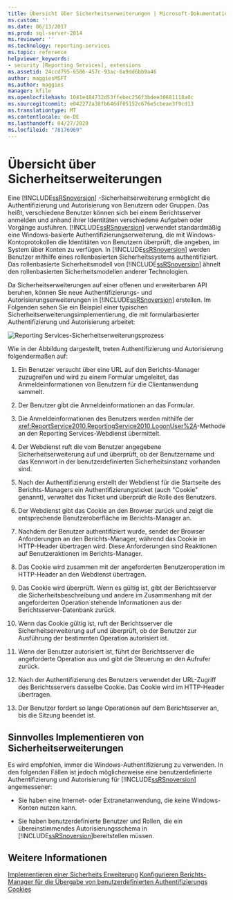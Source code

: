 ```yaml
---
title: Übersicht über Sicherheitserweiterungen | Microsoft-Dokumentation
ms.custom: ''
ms.date: 06/13/2017
ms.prod: sql-server-2014
ms.reviewer: ''
ms.technology: reporting-services
ms.topic: reference
helpviewer_keywords:
- security [Reporting Services], extensions
ms.assetid: 24ccd795-6506-457c-93ac-6a9dd6bb9a46
author: maggiesMSFT
ms.author: maggies
manager: kfile
ms.openlocfilehash: 1041e484732d53ffebec256f3bdee30681118a0c
ms.sourcegitcommit: e042272a38fb646df05152c676e5cbeae3f9cd13
ms.translationtype: MT
ms.contentlocale: de-DE
ms.lasthandoff: 04/27/2020
ms.locfileid: "78176969"
---
```

# <a name="security-extensions-overview"></a>Übersicht über Sicherheitserweiterungen
  Eine [!INCLUDE[ssRSnoversion](../../../includes/ssrsnoversion-md.md)] -Sicherheitserweiterung ermöglicht die Authentifizierung und Autorisierung von Benutzern oder Gruppen. Das heißt, verschiedene Benutzer können sich bei einem Berichtsserver anmelden und anhand ihrer Identitäten verschiedene Aufgaben oder Vorgänge ausführen. [!INCLUDE[ssRSnoversion](../../../includes/ssrsnoversion-md.md)] verwendet standardmäßig eine Windows-basierte Authentifizierungserweiterung, die mit Windows-Kontoprotokollen die Identitäten von Benutzern überprüft, die angeben, im System über Konten zu verfügen. In [!INCLUDE[ssRSnoversion](../../../includes/ssrsnoversion-md.md)] werden Benutzer mithilfe eines rollenbasierten Sicherheitssystems authentifiziert. Das rollenbasierte Sicherheitsmodell von [!INCLUDE[ssRSnoversion](../../../includes/ssrsnoversion-md.md)] ähnelt den rollenbasierten Sicherheitsmodellen anderer Technologien.

 Da Sicherheitserweiterungen auf einer offenen und erweiterbaren API beruhen, können Sie neue Authentifizierungs- und Autorisierungserweiterungen in [!INCLUDE[ssRSnoversion](../../../includes/ssrsnoversion-md.md)] erstellen. Im Folgenden sehen Sie ein Beispiel einer typischen Sicherheitserweiterungsimplementierung, die mit formularbasierter Authentifizierung und Autorisierung arbeitet:

 ![Reporting Services-Sicherheitserweiterungsprozess](../../media/rosettasecurityextensionflow.gif "Reporting Services-Sicherheitserweiterungsprozess")

 Wie in der Abbildung dargestellt, treten Authentifizierung und Autorisierung folgendermaßen auf:

1.  Ein Benutzer versucht über eine URL auf den Berichts-Manager zuzugreifen und wird zu einem Formular umgeleitet, das Anmeldeinformationen von Benutzern für die Clientanwendung sammelt.

2.  Der Benutzer gibt die Anmeldeinformationen an das Formular.

3.  Die Anmeldeinformationen des Benutzers werden mithilfe der <xref:ReportService2010.ReportingService2010.LogonUser%2A>-Methode an den Reporting Services-Webdienst übermittelt.

4.  Der Webdienst ruft die vom Benutzer angegebene Sicherheitserweiterung auf und überprüft, ob der Benutzername und das Kennwort in der benutzerdefinierten Sicherheitsinstanz vorhanden sind.

5.  Nach der Authentifizierung erstellt der Webdienst für die Startseite des Berichts-Managers ein Authentifizierungsticket (auch "Cookie" genannt), verwaltet das Ticket und überprüft die Rolle des Benutzers.

6.  Der Webdienst gibt das Cookie an den Browser zurück und zeigt die entsprechende Benutzeroberfläche im Berichts-Manager an.

7.  Nachdem der Benutzer authentifiziert wurde, sendet der Browser Anforderungen an den Berichts-Manager, während das Cookie im HTTP-Header übertragen wird. Diese Anforderungen sind Reaktionen auf Benutzeraktionen im Berichts-Manager.

8.  Das Cookie wird zusammen mit der angeforderten Benutzeroperation im HTTP-Header an den Webdienst übertragen.

9. Das Cookie wird überprüft. Wenn es gültig ist, gibt der Berichtsserver die Sicherheitsbeschreibung und andere im Zusammenhang mit der angeforderten Operation stehende Informationen aus der Berichtsserver-Datenbank zurück.

10. Wenn das Cookie gültig ist, ruft der Berichtsserver die Sicherheitserweiterung auf und überprüft, ob der Benutzer zur Ausführung der bestimmten Operation autorisiert ist.

11. Wenn der Benutzer autorisiert ist, führt der Berichtsserver die angeforderte Operation aus und gibt die Steuerung an den Aufrufer zurück.

12. Nach der Authentifizierung des Benutzers verwendet der URL-Zugriff des Berichtsservers dasselbe Cookie. Das Cookie wird im HTTP-Header übertragen.

13. Der Benutzer fordert so lange Operationen auf dem Berichtsserver an, bis die Sitzung beendet ist.

## <a name="when-to-implement-a-security-extension"></a>Sinnvolles Implementieren von Sicherheitserweiterungen
 Es wird empfohlen, immer die Windows-Authentifizierung zu verwenden. In den folgenden Fällen ist jedoch möglicherweise eine benutzerdefinierte Authentifizierung und Autorisierung für [!INCLUDE[ssRSnoversion](../../../includes/ssrsnoversion-md.md)] angemessener:

-   Sie haben eine Internet- oder Extranetanwendung, die keine Windows-Konten nutzen kann.

-   Sie haben benutzerdefinierte Benutzer und Rollen, die ein übereinstimmendes Autorisierungsschema in [!INCLUDE[ssRSnoversion](../../../includes/ssrsnoversion-md.md)]bereitstellen müssen.

## <a name="see-also"></a>Weitere Informationen
 [Implementieren einer Sicherheits Erweiterung](../security-extension/implementing-a-security-extension.md) [Konfigurieren Berichts-Manager für die Übergabe von benutzerdefinierten Authentifizierungs Cookies](../../security/configure-the-web-portal-to-pass-custom-authentication-cookies.md)


